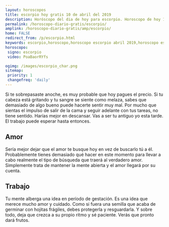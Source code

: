 ```yaml
---
layout: horoscopos
title: escorpio hoy gratis 10 de abril del 2019 
description: Horóscopo del dia de hoy para escorpio. Horoscopo de hoy 10 de abril del 2019. Las predicciones de amor, trabajo, vida personal gratis.
permalink: /horoscopo-diario-gratis/escorpio/
amplink: /horoscopo-diario-gratis/amp/escorpio/
home: FALSE
redirect_from: /p/escorpio.html
keywords: escorpio,horoscopo,horoscopo escorpio abril 2019,horoscopo escorpio hoy,tarot escorpio abril 2019,horoscopo escorpio,tarot escorpio hoy,horoscopo de hoy,horoscopo diario,tarot del amor,horoscopo de hoy escorpio,horoscopo diario del tarot, Horoscopo de hoy escorpio 10 de abril del 2019,horóscopo del día, el horoscopo de hoy
horoscopo:
 signo: escorpio
 video: PoaBaorRYfs

ogimg: /images/escorpio_char.png
sitemap:
 priority: 1
 changefreq: 'daily'
---
```



Si te sobrepasaste anoche, es muy probable que hoy pagues el precio. Si tu cabeza está gritando y tu sangre se siente como melaza, sabes que demasiado de algo bueno puede hacerte sentir muy mal. Por mucho que sientas el impulso de salir de la cama y seguir adelante con tus tareas, no tiene sentido. Harías mejor en descansar. Vas a ser tu antiguo yo esta tarde. El trabajo puede esperar hasta entonces.

## Amor

Sería mejor dejar que el amor te busque hoy en vez de buscarlo tú a él. Probablemente tienes demasiado qué hacer en este momento para llevar a cabo realmente el tipo de búsqueda que traerá al verdadero amor. Simplemente trata de mantener la mente abierta y el amor llegará por su cuenta.

## Trabajo

Tu mente alberga una idea en período de gestación. Es una idea que merece mucho amor y cuidado. Como si fuera una semilla que acaba de germinar con hojitas frágiles, debes protegerla y resguardarla. Y sobre todo, deja que crezca a su propio ritmo y sé paciente. Verás que pronto dará frutos.